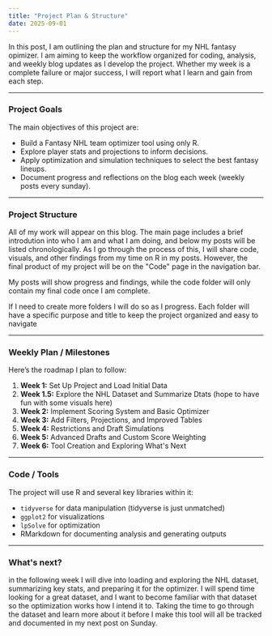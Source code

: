```yaml
---
title: "Project Plan & Structure"
date: 2025-09-01
---
```


In this post, I am outlining the plan and structure for my NHL fantasy opimizer. I am aiming to keep the workflow organized for coding, analysis, and weekly blog updates as I develop the project. Whether my week is a complete failure or major success, I will report what I learn and gain from each step.

---

### Project Goals

The main objectives of this project are:  
- Build a Fantasy NHL team optimizer tool using only R.  
- Explore player stats and projections to inform decisions.  
- Apply optimization and simulation techniques to select the best fantasy lineups.  
- Document progress and reflections on the blog each week (weekly posts every sunday). 

---

### Project Structure

All of my work will appear on this blog. The main page includes a brief introdution into who I am and what I am doing, and below my posts will be listed chronologically. As I go through the process of this, I will share code, visuals, and other findings from my time on R in my posts. However, the final product of my project will be on the "Code" page in the navigation bar.

My posts will show progress and findings, while the code folder will only contain my final code once I am complete. 

If I need to create more folders I will do so as I progress. Each folder will have a specific purpose and title to keep the project organized and easy to navigate

---

### Weekly Plan / Milestones

Here’s the roadmap I plan to follow:

1. **Week 1:** Set Up Project and Load Initial Data  
2. **Week 1.5:** Explore the NHL Dataset and Summarize Dtats (hope to have fun with some visuals here) 
3. **Week 2:** Implement Scoring System and Basic Optimizer  
4. **Week 3:** Add Filters, Projections, and Improved Tables  
5. **Week 4:** Restrictions and Draft Simulations  
6. **Week 5:** Advanced Drafts and Custom Score Weighting  
7. **Week 6:** Tool Creation and Exploring What's Next 

---

### Code / Tools

The project will use R and several key libraries within it:  
- `tidyverse` for data manipulation (tidyverse is just unmatched) 
- `ggplot2` for visualizations  
- `lpSolve` for optimization  
- RMarkdown for documenting analysis and generating outputs  

---

### What's next?

in the following week I will dive into loading and exploring the NHL dataset, summarizing key stats, and preparing it for the optimizer. I will spend time looking for a great dataset, and I want to become familiar with that dataset so the optimization works how I intend it to. Taking the time to go through the dataset and learn more about it before I make this tool will all be tracked and documented in my next post on Sunday.
